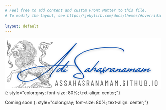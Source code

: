 ```yaml
---
# Feel free to add content and custom Front Matter to this file.
# To modify the layout, see https://jekyllrb.com/docs/themes/#overriding-theme-defaults

layout: default
---
```


![About 4](https://github.com/ASSahasranamam/thesis/blob/primary/thesis/logo.png?raw=true){: style="color:gray; font-size: 80%; text-align: center;"}


Coming soon
{: style="color:gray; font-size: 80%; text-align: center;"}
